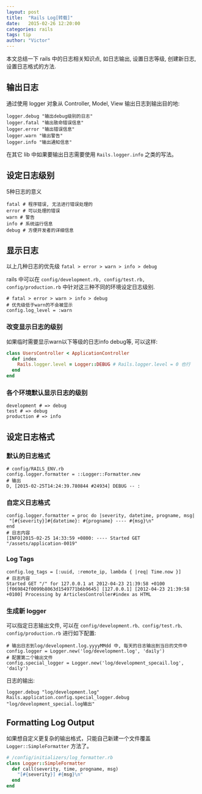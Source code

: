 ```yaml
---
layout: post
title:  "Rails Log[转载]"
date:   2015-02-26 12:20:00
categories: rails
tags: tip
author: "Victor"
---
```


本文总结一下 rails 中的日志相关知识点, 如日志输出, 设置日志等级, 创建新日志, 设置日志格式的方法.

## 输出日志

通过使用 logger 对象从 Controller, Model, View 输出日志到输出目的地:

```
logger.debug "输出debug级别的日志"
logger.fatal "输出致命错误信息"
logger.error "输出错误信息"
logger.warn "输出警告"
logger.info "输出通知信息"
```

在其它 lib 中如果要输出日志需要使用 `Rails.logger.info` 之类的写法。

## 设定日志级别

5种日志的意义

```
fatal # 程序错误, 无法进行错误处理的
error # 可以处理的错误
warn # 警告
info # 系统运行信息
debug # 方便开发者的详细信息
```

## 显示日志

以上几种日志的优先级 ``fatal > error > warn > info > debug``

rails 中可以在 ``config/development.rb, config/test.rb, config/production.rb`` 中针对这三种不同的环境设定日志级别.

```
# fatal > error > warn > info > debug
# 优先级低于warn的不会被显示
config.log_level = :warn
```

### 改变显示日志的级别

如果临时需要显示warn以下等级的日志info debug等, 可以这样:

```ruby
class UsersController < ApplicationController
  def index
    Rails.logger.level = Logger::DEBUG # Rails.logger.level = 0 也行
  end
end
```

### 各个环境默认显示日志的级别

```
development # => debug
test # => debug
production # => info
```

## 设定日志格式

### 默认的日志格式

```
# config/RAILS_ENV.rb
config.logger.formatter = ::Logger::Formatter.new
# 输出
D, [2015-02-25T14:24:39.780844 #24934] DEBUG -- :
```

### 自定义日志格式

```
config.logger.formatter = proc do |severity, datetime, progname, msg|
 "[#{severity}]#{datetime}: #{progname} ---- #{msg}\n"
end
# 日志内容
[INFO]2015-02-25 14:33:59 +0800: ---- Started GET "/assets/application-0019"
```

### Log Tags

```
config.log_tags = [:uuid, :remote_ip, lambda { |req| Time.now }]
# 日志内容
Started GET "/" for 127.0.0.1 at 2012-04-23 21:39:58 +0100
[f069842f0099b8063d1549771b6b9645] [127.0.0.1] [2012-04-23 21:39:58 +0100] Processing by ArticlesController#index as HTML
```

### 生成新 logger

可以指定日志输出文件, 可以在 ``config/development.rb、config/test.rb、config/production.rb`` 进行如下配置:

```
# 输出日志到log/development.log.yyyyMMdd 中, 每天的日志输出到当日的文件中
config.logger = Logger.new('log/development.log', 'daily')
# 配置第二个输出文件
config.special_logger = Logger.new('log/development_specail.log', 'daily')
```

日志的输出:

```
logger.debug "log/development.log"
Rails.application.config.special_logger.debug "log/development_special.log输出"
```

## Formatting Log Output
如果想自定义更复杂的输出格式，只能自己新建一个文件覆盖 `Logger::SimpleFormatter` 方法了。

```ruby
# /config/initializers/log_formatter.rb
class Logger::SimpleFormatter
  def call(severity, time, progname, msg)
    "[#{severity}] #{msg}\n"
  end
end
```
